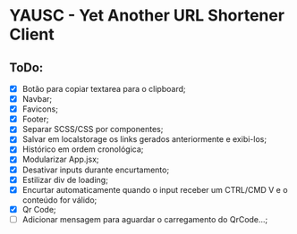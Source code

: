 # YAUSC - Yet Another URL Shortener Client

## ToDo:

* [x] Botão para copiar textarea para o clipboard;
* [x] Navbar;
* [x] Favicons;
* [x] Footer;
* [x] Separar SCSS/CSS por componentes;
* [x] Salvar em localstorage os links gerados anteriormente e exibi-los;
* [x] Histórico em ordem cronológica;
* [x] Modularizar App.jsx;
* [x] Desativar inputs durante encurtamento;
* [x] Estilizar div de loading;
* [x] Encurtar automaticamente quando o input receber um CTRL/CMD V e o conteúdo for válido;
* [x] Qr Code;
* [ ] Adicionar mensagem para aguardar o carregamento do QrCode...;